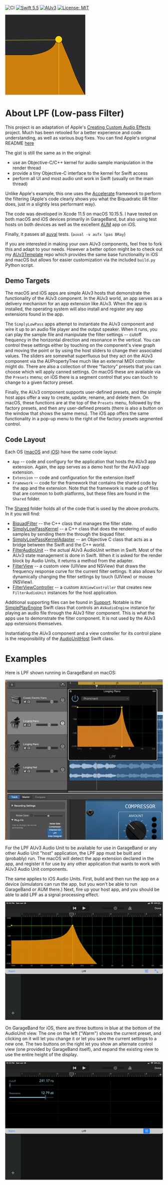 ![CI](https://github.com/bradhowes/LPF/workflows/CI/badge.svg?branch=main)
[![Swift 5.5](https://img.shields.io/badge/Swift-5.5-orange.svg?style=flat)](https://swift.org)
[![AUv3](https://img.shields.io/badge/AUv3-green.svg)](https://developer.apple.com/documentation/audiotoolbox/audio_unit_v3_plug-ins)
[![License: MIT](https://img.shields.io/badge/License-MIT-A31F34.svg)](https://opensource.org/licenses/MIT)

![](Shared/Resources/LPF/256px.png)

# About LPF (Low-pass Filter)

This project is an adaptation of Apple's [Creating Custom Audio
Effects](https://developer.apple.com/documentation/audiotoolbox/audio_unit_v3_plug-ins/creating_custom_audio_effects)
project. Much has been retooled for a better experience and code understanding, as well as various bug fixes.
You can find Apple's original README [here](Documentation/APPLE_README.md)

The gist is still the same as in the original:

* use an Objective-C/C++ kernel for audio sample manipulation in the render thread
* provide a tiny Objective-C interface to the kernel for Swift access
* perform all UI and most audio unit work in Swift (usually on the main thread)

Unlike Apple's example, this one uses the [Accelerate](https://developer.apple.com/documentation/accelerate)
framework to perform the filtering (Apple's code clearly shows you what the Biquadratic IIR filter does, just in
a slightly less performant way).

The code was developed in Xcode 11.5 on macOS 10.15.5. I have tested on both macOS and iOS devices primarily in
GarageBand, but also using test hosts on both devices as well as the excellent
[AUM](https://apps.apple.com/us/app/aum-audio-mixer/id1055636344) app on iOS.

Finally, it passes all
[auval](https://developer.apple.com/library/archive/documentation/MusicAudio/Conceptual/AudioUnitProgrammingGuide/AudioUnitDevelopmentFundamentals/AudioUnitDevelopmentFundamentals.html)
tests. (`auval -v aufx lpas BRay`)

If you are interested in making your own AUv3 components, feel free to fork this and adapt to your needs. However a better option might be to check out my
[AUv3Template](https://github.com/bradhowes/AUv3Template) repo which provides the same base functionality in iOS and macOS but allows for easier customization
via the included `build.py` Python script.

## Demo Targets

The macOS and iOS apps are simple AUv3 hosts that demonstrate the functionality of the AUv3 component. In the AUv3 world,
an app serves as a delivery mechanism for an app extension like AUv3. When the app is installed, the operating system will
also install and register any app extensions found in the app.

The `SimplyLowPass` apps attempt to instantiate the AUv3 component and wire it up to an audio file player and the output speaker.
When it runs, you can play the sample file and manipulate the filter settings -- cutoff frequency in the horizontal direction and 
resonance in the vertical. You can control these settings either by touching on the component's view graph and moving 
the point or by using the host sliders to change their associated values. The sliders are somewhat superfluous but they 
act on the AUv3 component via the AUPropertyTree much like an external MIDI controller might do. There are also a 
collection of three "factory" presets that you can choose which will apply canned settings. On macOS these are 
available via the `Presets` menu; on iOS there is a segment control that you can touch to change to a given factory 
preset.

Finally, the AUv3 component supports user-defined presets, and the simple host apps offer a way to create, update, 
rename, and delete them. On macOS, these functions are at the top of the `Presets` menu, followed by the factory
presets, and then any user-defined presets (there is also a button on the window that shows the same menu). The iOS app
offers the same functionality in a pop-up menu to the right of the factory presets segmented control.

## Code Layout

Each OS ([macOS](macOS) and [iOS](iOS)) have the same code layout:

* `App` -- code and configury for the application that hosts the AUv3 app extension. Again, the app serves as a demo host for the AUv3 app
extension.
* `Extension` -- code and configuration for the extension itself
* `Framework` -- code for the framework that contains the shared code by the app and the extension. Note that the framework is
made up of files that are common to both platforms, but these files are found in the `Shared` folder.

The [Shared](Shared) folder holds all of the code that is used by the above products. In it you will find:

* [BiquadFilter](Shared/Kernel/BiquadFilter.hpp) -- the C++ class that manages the filter state.
* [SimplyLowPassKernel](Shared/Kernel/SimplyLowPassKernel.hpp) -- a C++ class that does the rendering of audio samples by sending them
the through the biquad filter.
* [SimplyLowPassKernelAdapter](Shared/Kernel/SimplyLowPassKernelAdapter.hpp) -- an Objective C class that acts as a bridge between the
Swift and the C++ world.
* [FilterAudioUnit](Shared/FilterAudioUnit.swift) -- the actual AUv3 AudioUnit written in Swift. Most of the AUv3 state management is done in
Swift. When it is asked for the render block by Audio Units, it returns a method from the adapter.
* [FilterView](Shared/User%20Interface/FilterView.swift) -- a custom view (UIView and NSView) that draws the frequency response curve for
the current filter settings. It also allows for dynamically changing the filter settings by touch (UIView) or mouse (NSView).
* [FilterViewController](Shared/User%20Interface/FilterViewController.swift) -- a custom `AUViewController` that creates
new `FilterAudioUnit` instances for the host application.

Additional supporting files can be found in [Support](Shared/Support). Notable is the 
[SimplePlayEngine](Shared/Support/Audio/SimplePlayEngine.swift) Swift class that controls an `AVAudioEngine` instance 
for playing an audio file through the AUv3 filter component. This is what the apps use to demonstrate the filter 
component. It is not used by the AUv3 app extensions themselves.

Instantiating the AUv3 component and a view controller for its control plane is the responsibility of the 
[AudioUnitHost](Shared/Support/AudioUnitHost.swift) Swift class.

# Examples

Here is LPF shown running in GarageBand on macOS:

![](Documentation/GarageBand1.png)

For the LPF AUv3 Audio Unit to be available for use in GarageBand or any other Audio Unit "host" application,
the LPF app must be built and (probably) run. The macOS will detect the app extension declared in the app, and
register it for use by any other application that wants to work with AUv3 Audio Unit components.

The same applies to iOS Audio Units. First, build and then run the app on a device (simulators can run the app,
but you won't be able to run GarageBand or AUM there.) Next, fire up your host app, and you should be able to
add LPF as a signal processing effect.

![](Documentation/GarageBand2.jpg)

On GarageBand for iOS, there are three buttons in blue at the bottom of the AudioUnit view. The one on the left
("Warm") shows the current preset, and clicking on it will let you change it or let you save the current
settings to a new one. The two buttons on the right let you show an alternate control view (one provided by
GarageBand itself), and expand the existing view to use the entire height of the display.

![](Documentation/GarageBand3.jpg)
